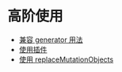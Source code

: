# 高阶使用

- [兼容 generator 用法](use-with-generator.md)
- [使用插件](plugin.md)
- [使用 replaceMutationObjects](replace-mutation-objects.md)

